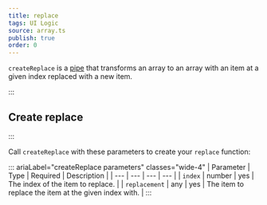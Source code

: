 ```yaml
---
title: replace
tags: UI Logic
source: array.ts
publish: true
order: 0
---
```


`createReplace` is a [pipe](/docs/logic/pipes-overview) that transforms an array to an array with an item at a given index replaced with a new item.


:::
## Create replace
:::

Call `createReplace` with these parameters to create your `replace` function:

::: ariaLabel="createReplace parameters" classes="wide-4"
| Parameter | Type | Required | Description |
| --- | --- | --- | --- |
| `index` | number | yes | The index of the item to replace. |
| `replacement` | any | yes | The item to replace the item at the given index with. |
:::

